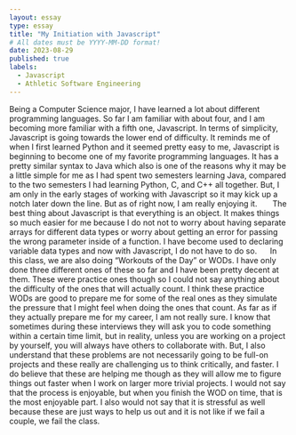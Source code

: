 ```yaml
---
layout: essay
type: essay
title: "My Initiation with Javascript"
# All dates must be YYYY-MM-DD format!
date: 2023-08-29
published: true
labels:
  - Javascript
  - Athletic Software Engineering
---
```


    
  Being a Computer Science major, I have learned a lot about different programming languages. So far I am familiar with about four, and I am becoming more familiar with a fifth one, Javascript. In terms of simplicity, Javascript is going towards the lower end of difficulty. It reminds me of when I first learned Python and it seemed pretty easy to me, Javascript is beginning to become one of my favorite programming languages. It has a pretty similar syntax to Java which also is one of the reasons why it may be a little simple for me as I had spent two semesters learning Java, compared to the two semesters I had learning Python, C, and C++ all together. But, I am only in the early stages of working with Javascript so it may kick up a notch later down the line. But as of right now, I am really enjoying it. 
    
  The best thing about Javascript is that everything is an object. It makes things so much easier for me because I do not not to worry about having separate arrays for different data types or worry about getting an error for passing the wrong parameter inside of a function. I have become used to declaring variable data types and now with Javascript, I do not have to do so.
    
  In this class, we are also doing “Workouts of the Day” or WODs. I have only done three different ones of these so far and I have been pretty decent at them. These were practice ones though so I could not say anything about the difficulty of the ones that will actually count. I think these practice WODs are good to prepare me for some of the real ones as they simulate the pressure that I might feel when doing the ones that count. As far as if they actually prepare me for my career, I am not really sure. I know that sometimes during these interviews they will ask you to code something within a certain time limit, but in reality, unless you are working on a project by yourself, you will always have others to collaborate with. But, I also understand that these problems are not necessarily going to be full-on projects and these really are challenging us to think critically, and faster. I do believe that these are helping me though as they will allow me to figure things out faster when I work on larger more trivial projects. I would not say that the process is enjoyable, but when you finish the WOD on time, that is the most enjoyable part. I also would not say that it is stressful as well because these are just ways to help us out and it is not like if we fail a couple, we fail the class. 
